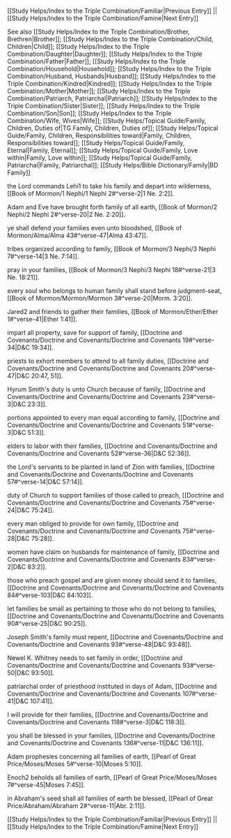 [[Study Helps/Index to the Triple Combination/Familiar|Previous Entry]]  ||  [[Study Helps/Index to the Triple Combination/Famine|Next Entry]]

 See also [[Study Helps/Index to the Triple Combination/Brother, Brethren|Brother]]; [[Study Helps/Index to the Triple Combination/Child, Children|Child]]; [[Study Helps/Index to the Triple Combination/Daughter|Daughter]]; [[Study Helps/Index to the Triple Combination/Father|Father]]; [[Study Helps/Index to the Triple Combination/Household|Household]]; [[Study Helps/Index to the Triple Combination/Husband, Husbands|Husband]]; [[Study Helps/Index to the Triple Combination/Kindred|Kindred]]; [[Study Helps/Index to the Triple Combination/Mother|Mother]]; [[Study Helps/Index to the Triple Combination/Patriarch, Patriarchal|Patriarch]]; [[Study Helps/Index to the Triple Combination/Sister|Sister]]; [[Study Helps/Index to the Triple Combination/Son|Son]]; [[Study Helps/Index to the Triple Combination/Wife, Wives|Wife]]; [[Study Helps/Topical Guide/Family, Children, Duties of|TG Family, Children, Duties of]]; [[Study Helps/Topical Guide/Family, Children, Responsibilities toward|Family, Children, Responsibilities toward]]; [[Study Helps/Topical Guide/Family, Eternal|Family, Eternal]]; [[Study Helps/Topical Guide/Family, Love within|Family, Love within]]; [[Study Helps/Topical Guide/Family, Patriarchal|Family, Patriarchal]]; [[Study Helps/Bible Dictionary/Family|BD Family]]

 the Lord commands Lehi1 to take his family and depart into wilderness, [[Book of Mormon/1 Nephi/1 Nephi 2#^verse-2|1 Ne. 2:2]].

 Adam and Eve have brought forth family of all earth, [[Book of Mormon/2 Nephi/2 Nephi 2#^verse-20|2 Ne. 2:20]].

 ye shall defend your families even unto bloodshed, [[Book of Mormon/Alma/Alma 43#^verse-47|Alma 43:47]].

 tribes organized according to family, [[Book of Mormon/3 Nephi/3 Nephi 7#^verse-14|3 Ne. 7:14]].

 pray in your families, [[Book of Mormon/3 Nephi/3 Nephi 18#^verse-21|3 Ne. 18:21]].

 every soul who belongs to human family shall stand before judgment-seat, [[Book of Mormon/Mormon/Mormon 3#^verse-20|Morm. 3:20]].

 Jared2 and friends to gather their families, [[Book of Mormon/Ether/Ether 1#^verse-41|Ether 1:41]].

 impart all property, save for support of family, [[Doctrine and Covenants/Doctrine and Covenants/Doctrine and Covenants 19#^verse-34|D&C 19:34]].

 priests to exhort members to attend to all family duties, [[Doctrine and Covenants/Doctrine and Covenants/Doctrine and Covenants 20#^verse-47|D&C 20:47, 51]].

 Hyrum Smith's duty is unto Church because of family, [[Doctrine and Covenants/Doctrine and Covenants/Doctrine and Covenants 23#^verse-3|D&C 23:3]].

 portions appointed to every man equal according to family, [[Doctrine and Covenants/Doctrine and Covenants/Doctrine and Covenants 51#^verse-3|D&C 51:3]].

 elders to labor with their families, [[Doctrine and Covenants/Doctrine and Covenants/Doctrine and Covenants 52#^verse-36|D&C 52:36]].

 the Lord's servants to be planted in land of Zion with families, [[Doctrine and Covenants/Doctrine and Covenants/Doctrine and Covenants 57#^verse-14|D&C 57:14]].

 duty of Church to support families of those called to preach, [[Doctrine and Covenants/Doctrine and Covenants/Doctrine and Covenants 75#^verse-24|D&C 75:24]].

 every man obliged to provide for own family, [[Doctrine and Covenants/Doctrine and Covenants/Doctrine and Covenants 75#^verse-28|D&C 75:28]].

 women have claim on husbands for maintenance of family, [[Doctrine and Covenants/Doctrine and Covenants/Doctrine and Covenants 83#^verse-2|D&C 83:2]].

 those who preach gospel and are given money should send it to families, [[Doctrine and Covenants/Doctrine and Covenants/Doctrine and Covenants 84#^verse-103|D&C 84:103]].

 let families be small as pertaining to those who do not belong to families, [[Doctrine and Covenants/Doctrine and Covenants/Doctrine and Covenants 90#^verse-25|D&C 90:25]].

 Joseph Smith's family must repent, [[Doctrine and Covenants/Doctrine and Covenants/Doctrine and Covenants 93#^verse-48|D&C 93:48]].

 Newel K. Whitney needs to set family in order, [[Doctrine and Covenants/Doctrine and Covenants/Doctrine and Covenants 93#^verse-50|D&C 93:50]].

 patriarchal order of priesthood instituted in days of Adam, [[Doctrine and Covenants/Doctrine and Covenants/Doctrine and Covenants 107#^verse-41|D&C 107:41]].

 I will provide for their families, [[Doctrine and Covenants/Doctrine and Covenants/Doctrine and Covenants 118#^verse-3|D&C 118:3]].

 you shall be blessed in your families, [[Doctrine and Covenants/Doctrine and Covenants/Doctrine and Covenants 136#^verse-11|D&C 136:11]].

 Adam prophesies concerning all families of earth, [[Pearl of Great Price/Moses/Moses 5#^verse-10|Moses 5:10]].

 Enoch2 beholds all families of earth, [[Pearl of Great Price/Moses/Moses 7#^verse-45|Moses 7:45]].

 in Abraham's seed shall all families of earth be blessed, [[Pearl of Great Price/Abraham/Abraham 2#^verse-11|Abr. 2:11]].

[[Study Helps/Index to the Triple Combination/Familiar|Previous Entry]]  ||  [[Study Helps/Index to the Triple Combination/Famine|Next Entry]]